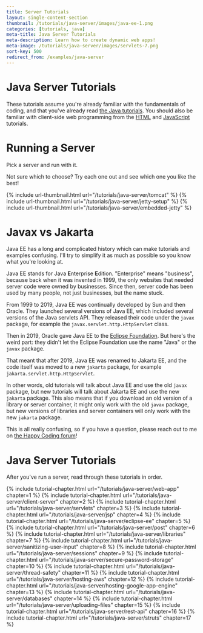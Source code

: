 ```yaml
---
title: Server Tutorials
layout: single-content-section
thumbnail: /tutorials/java-server/images/java-ee-1.png
categories: [tutorials, java]
meta-title: Java Server Tutorials
meta-description: Learn how to create dynamic web apps!
meta-image: /tutorials/java-server/images/servlets-7.png
sort-key: 500
redirect_from: /examples/java-server
---
```


# Java Server Tutorials

These tutorials assume you're already familiar with the fundamentals of coding, and that you've already read [the Java tutorials](/tutorials/java). You should also be familiar with client-side web programming from the [HTML](/tutorials/html) and [JavaScript](/tutorials/javascript) tutorials.

# Running a Server

Pick a server and run with it.

Not sure which to choose? Try each one out and see which one you like the best!

<div class="thumbnail-link-container">
  {% include url-thumbnail.html url="/tutorials/java-server/tomcat" %}
  {% include url-thumbnail.html url="/tutorials/java-server/jetty-setup" %}
  {% include url-thumbnail.html url="/tutorials/java-server/embedded-jetty" %}
</div>

# Javax vs Jakarta

Java EE has a long and complicated history which can make tutorials and examples confusing. I'll try to simplify it as much as possible so you know what you're looking at.

Java EE stands for Java **E**nterprise **E**dition. "Enterprise" means "business", because back when it was invented in 1999, the only websites that needed server code were owned by businesses. Since then, server code has been used by many people, not just businesses, but the name stuck.

From 1999 to 2019, Java EE was continually developed by Sun and then Oracle. They launched several versions of Java EE, which included several versions of the Java servlets API. They released their code under the `javax` package, for example the `javax.servlet.http.HttpServlet` class.

Then in 2019, Oracle gave Java EE to the [Eclipse Foundation](https://www.eclipse.org/org/foundation/). But here's the weird part: they didn't let the Eclipse Foundation use the name "Java" or the `javax` package.

That meant that after 2019, Java EE was renamed to Jakarta EE, and the code itself was moved to a new `jakarta` package, for example `jakarta.servlet.http.HttpServlet`.

In other words, old tutorials will talk about Java EE and use the old `javax` package, but new tutorials will talk about Jakarta EE and use the new `jakarta` package. This also means that if you download an old version of a library or server container, it might only work with the old `javax` package, but new versions of libraries and server containers will only work with the new `jakarta` package.

This is all really confusing, so if you have a question, please reach out to me on [the Happy Coding forum](https://forum.happycoding.io)!

# Java Server Tutorials

After you've run a server, read through these tutorials in order.

{% include tutorial-chapter.html url="/tutorials/java-server/web-app" chapter=1 %}
{% include tutorial-chapter.html url="/tutorials/java-server/client-server" chapter=2 %}
{% include tutorial-chapter.html url="/tutorials/java-server/servlets" chapter=3 %}
{% include tutorial-chapter.html url="/tutorials/java-server/jsp" chapter=4 %}
{% include tutorial-chapter.html url="/tutorials/java-server/eclipse-ee" chapter=5 %}
{% include tutorial-chapter.html url="/tutorials/java-server/post" chapter=6 %}
{% include tutorial-chapter.html url="/tutorials/java-server/libraries" chapter=7 %}
{% include tutorial-chapter.html url="/tutorials/java-server/sanitizing-user-input" chapter=8 %}
{% include tutorial-chapter.html url="/tutorials/java-server/sessions" chapter=9 %}
{% include tutorial-chapter.html url="/tutorials/java-server/secure-password-storage" chapter=10 %}
{% include tutorial-chapter.html url="/tutorials/java-server/thread-safety" chapter=11 %}
{% include tutorial-chapter.html url="/tutorials/java-server/hosting-aws" chapter=12 %}
{% include tutorial-chapter.html url="/tutorials/java-server/hosting-google-app-engine" chapter=13 %}
{% include tutorial-chapter.html url="/tutorials/java-server/databases" chapter=14 %}
{% include tutorial-chapter.html url="/tutorials/java-server/uploading-files" chapter=15 %}
{% include tutorial-chapter.html url="/tutorials/java-server/rest-api" chapter=16 %}
{% include tutorial-chapter.html url="/tutorials/java-server/struts" chapter=17 %}
